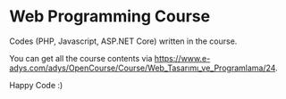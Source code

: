 # Web Programming Course
Codes (PHP, Javascript, ASP.NET Core) written in the course.

You can get all the course contents via https://www.e-adys.com/adys/OpenCourse/Course/Web_Tasarımı_ve_Programlama/24.

Happy Code :)
